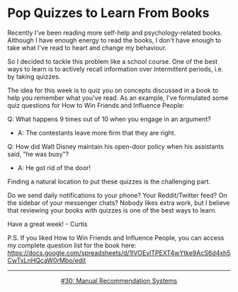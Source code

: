 # Pop Quizzes to Learn From Books

Recently I've been reading more self-help and psychology-related books. Although I have enough energy to read the books, I don't have enough to take what I've read to heart and change my behaviour.

So I decided to tackle this problem like a school course. One of the best ways to learn is to actively recall information over intermittent periods, i.e. by taking quizzes.

The idea for this week is to quiz you on concepts discussed in a book to help you remember what you've read. As an example, I've formulated some quiz questions for How to Win Friends and Influence People:

Q: What happens 9 times out of 10 when you engage in an argument?
- A: The contestants leave more firm that they are right.

Q: How did Walt Disney maintain his open-door policy when his assistants said, "he was busy"?
- A: He got rid of the door!

Finding a natural location to put these quizzes is the challenging part.

Do we send daily notifications to your phone?
Your Reddit/Twitter feed?
On the sidebar of your messenger chats?
Nobody likes extra work, but I believe that reviewing your books with quizzes is one of the best ways to learn.

Have a great week!
\- Curtis

P.S. If you liked How to Win Friends and Influence People, you can access my complete question list for the book here: https://docs.google.com/spreadsheets/d/1IVOEvlTPEXT4wYtke9AcS6d4xh5CwTxLnHQcaW0rMbo/edit

<!--START OF FOOTER-->
<hr style="margin-top:9px;height:1px;border: 0;background-image: linear-gradient(to right, rgba(0, 0, 0, 0.0), rgba(0, 0, 0, 0.5),rgba(0, 0, 0, 0.0));">
<!--START OF ISSUE NAVIGATION LINKS-->
<p align="center"><a href='030_manual_recommendation_systems.md'>#30: Manual Recommendation Systems</a></p>
<!--START OF ISSUE NAVIGATION LINKS-->
<!--END OF FOOTER-->
